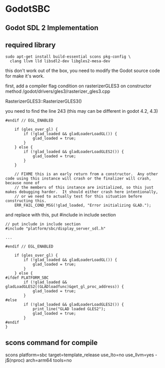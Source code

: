 # GodotSBC
## Godot SDL 2 Implementation

## required library
```
sudo apt-get install build-essential scons pkg-config \
  clang llvm lld libsdl2-dev libgles2-mesa-dev
```

this don't work out of the box, you need to modify the Godot source code for make it's work.

first, add a compiler flag condition on rasterizerGLES3 on constructor method
/godot/drivers/gles3/rasterizer_gles3.cpp 

RasterizerGLES3::RasterizerGLES3()

you need to find the line 243 (this may can be different in godot 4.2, 4.3)

```
#endif // EGL_ENABLED

	if (gles_over_gl) {
		if (!glad_loaded && gladLoaderLoadGL()) {
			glad_loaded = true;
		}
	} else {
		if (!glad_loaded && gladLoaderLoadGLES2()) {
			glad_loaded = true;
		}
	}

	// FIXME this is an early return from a constructor.  Any other code using this instance will crash or the finalizer will crash, because none of
	// the members of this instance are initialized, so this just makes debugging harder.  It should either crash here intentionally,
	// or we need to actually test for this situation before constructing this.
	ERR_FAIL_COND_MSG(!glad_loaded, "Error initializing GLAD.");
```
and replace with this, put #include in include section

```
// put include in include section
#include "platform/sbc/display_server_sdl.h"

...

#endif // EGL_ENABLED

	if (gles_over_gl) {
		if (!glad_loaded && gladLoaderLoadGL()) {
			glad_loaded = true;
		}
	} else {
#ifdef PLATFORM_SBC
		if (!glad_loaded && gladLoadGLES2((GLADloadfunc)&get_gl_proc_address)) {
			glad_loaded = true;
		}
#else
		if (!glad_loaded && gladLoaderLoadGLES2()) {
			print_line("GLAD loaded GLES2");
			glad_loaded = true;
		}
#endif
}
```

## scons command for compile
scons platform=sbc target=template_release use_lto=no use_llvm=yes -j$(nproc) arch=arm64 tools=no		
